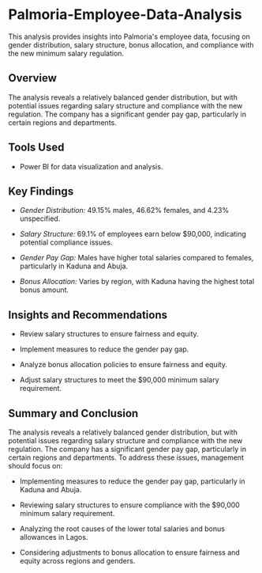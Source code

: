 # Palmoria-Employee-Data-Analysis
This analysis provides insights into Palmoria's employee data, focusing on gender distribution, salary structure, bonus allocation, and compliance with the new minimum salary regulation.


## Overview

The analysis reveals a relatively balanced gender distribution, but with potential issues regarding salary structure and compliance with the new regulation. The company has a significant gender pay gap, particularly in certain regions and departments.


## Tools Used

- Power BI for data visualization and analysis.


## Key Findings

- *Gender Distribution:* 49.15% males, 46.62% females, and 4.23% unspecified.

- *Salary Structure:* 69.1% of employees earn below $90,000, indicating potential compliance issues.

- *Gender Pay Gap:* Males have higher total salaries compared to females, particularly in Kaduna and Abuja.

- *Bonus Allocation:* Varies by region, with Kaduna having the highest total bonus amount.

## Insights and Recommendations

- Review salary structures to ensure fairness and equity.

- Implement measures to reduce the gender pay gap.

- Analyze bonus allocation policies to ensure fairness and equity.

- Adjust salary structures to meet the $90,000 minimum salary requirement.


## Summary and Conclusion

The analysis reveals a relatively balanced gender distribution, but with potential issues regarding salary structure and compliance with the new regulation. The company has a significant gender pay gap, particularly in certain regions and departments. To address these issues, management should focus on:

- Implementing measures to reduce the gender pay gap, particularly in Kaduna and Abuja.

- Reviewing salary structures to ensure compliance with the $90,000 minimum salary requirement.

- Analyzing the root causes of the lower total salaries and bonus allowances in Lagos.

- Considering adjustments to bonus allocation to ensure fairness and equity across regions and genders.
